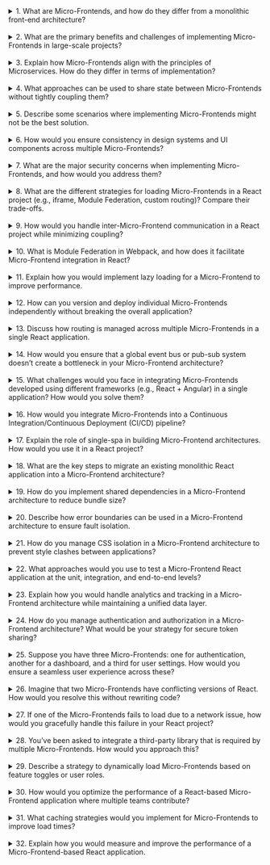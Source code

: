 <details>

<summary>1. What are Micro-Frontends, and how do they differ from a monolithic front-end architecture?</summary>

Micro-Frontends is an architectural style where a single front-end application is decomposed into smaller, independently developed, tested, and deployed front-end units. Each unit, or Micro-Frontend, represents a piece of functionality owned by a separate team.

**Key differences:**

- **Development:** In a monolith, the codebase is shared among all developers; in Micro-Frontends, teams work in isolated codebases.
- **Deployment:** Monoliths require full deployment for changes, whereas Micro-Frontends allow independent deployment.
- **Ownership:** Micro-Frontends enable team autonomy by allowing teams to own specific features end-to-end.

</details>

</br>

<details>

<summary>2. What are the primary benefits and challenges of implementing Micro-Frontends in large-scale projects?</summary>

**Benefits:**

- Independent development and deployment.
- Technology agnostic (teams can use different frameworks/libraries).
- Better scalability with small, focused teams.
- Fault isolation (a failure in one Micro-Frontend doesn’t crash the entire app).

**Challenges:**

- Increased complexity in integration, communication, and routing.
- Managing shared dependencies and avoiding duplication.
- Higher initial setup cost for infrastructure and tooling.
- Maintaining consistent design and user experience across teams.

</details>

</br>

<details>

<summary>3. Explain how Micro-Frontends align with the principles of Microservices. How do they differ in terms of implementation?</summary>

**Alignment:**

- **Independence:** Both allow teams to develop and deploy independently.
- **Decentralization:** Ownership is decentralized, allowing focused development.
- **Scalability:** Both improve scalability by dividing responsibilities.

**Differences:**

- **Granularity:** Microservices deal with backend logic, while Micro-Frontends are concerned with UI.
- **Communication:** Microservices use APIs for communication, whereas Micro-Frontends require DOM-based communication or pub/sub systems.
- **Framework Diversity:** Microservices easily use different tech stacks, while mixing frameworks in Micro-Frontends is harder due to client-side limitations.

</details>

</br>

<details>

<summary>4. What approaches can be used to share state between Micro-Frontends without tightly coupling them?</summary>

**Approaches:**

- **Global Event Bus:** Use libraries like `RxJS` or `CustomEvent` to broadcast state changes across Micro-Frontends.
- **Shared State Management Library:** Use Redux or Zustand with a shared store accessible to all Micro-Frontends.
- **Query Parameters/URLs:** Pass state as query parameters in the URL for routing-based communication.
- **API Calls:** Share state indirectly through APIs or a centralized backend service.

</details>

</br>

<details>

<summary>5. Describe some scenarios where implementing Micro-Frontends might not be the best solution.</summary>

- **Small Teams:** Teams may lack the bandwidth to handle the added complexity of Micro-Frontends.
- **Simple Applications:** A single-purpose app doesn’t benefit from the modularization of Micro-Frontends.
- **Tight Deadlines:** The initial setup for Micro-Frontends can be time-consuming.
- **Consistency Focus:** Maintaining uniform design and user experience across Micro-Frontends may not justify the overhead.

</details>

</br>

<details>

<summary>6. How would you ensure consistency in design systems and UI components across multiple Micro-Frontends?</summary>

- **Shared Component Library:** Develop and use a common UI library (e.g., a shared NPM package).
- **Design Tokens:** Standardize colors, spacing, and typography using shared tokens.
- **Storybook:** Use Storybook for centralized component documentation and testing.
- **Style Guide Enforcement:** Implement style guide checks with tools like Stylelint or ESLint.
- **Collaboration:** Ensure cross-team collaboration with dedicated designers and front-end architects.

</details>

</br>

<details>

<summary>7. What are the major security concerns when implementing Micro-Frontends, and how would you address them?</summary>

**Concerns:**

- **Cross-Origin Resource Sharing (CORS):** Ensuring proper configuration to prevent unauthorized access.
- **Data Leakage:** Shared data between Micro-Frontends could be exposed unintentionally.
- **Authentication:** Proper handling of user sessions across different Micro-Frontends.
- **Dependencies:** Vulnerabilities in shared or third-party dependencies.

**Mitigations:**

- Use HTTPS for secure communication.
- Implement Content Security Policy (CSP) headers.
- Use secure cookies and token-based authentication (e.g., JWT).
- Regularly audit and update dependencies.

</details>

</br>

<details>

<summary>8. What are the different strategies for loading Micro-Frontends in a React project (e.g., iframe, Module Federation, custom routing)? Compare their trade-offs.</summary>

**Strategies:**

- **Iframe:** Each Micro-Frontend is isolated, but slow and difficult to manage.
- **Module Federation (Webpack):** Dynamically load Micro-Frontends as remote modules. Modern, flexible, and efficient.
- **Custom Routing (Single-SPA):** Load Micro-Frontends based on route changes. Requires careful management of shared resources.

**Comparison:**
| Strategy | Pros | Cons |
|---------------------|--------------------------------------|---------------------------------------|
| **Iframe** | Isolation, easy integration | Poor performance, lacks seamless UX |
| **Module Federation**| Dynamic loading, efficient sharing | Complex setup |
| **Custom Routing** | Flexible, seamless UX | State and CSS conflicts if unmanaged |

</details>

</br>

<details>

<summary>9. How would you handle inter-Micro-Frontend communication in a React project while minimizing coupling?</summary>

- **Global Event Bus:** Use libraries like `RxJS` or browser-native events to emit and listen for changes.
- **URL Query Params:** Use the URL as a source of truth to communicate state between Micro-Frontends.
- **Redux/Context API:** Share a global state using a library or a custom implementation.
- **Backend Communication:** Rely on a shared backend to synchronize data across Micro-Frontends.
- **Message Channels:** Use `BroadcastChannel` for cross-tab communication if needed.

</details>

</br>

<details>

<summary>10. What is Module Federation in Webpack, and how does it facilitate Micro-Frontend integration in React?</summary>

Module Federation allows multiple builds to share code dynamically at runtime. It enables applications to consume components, libraries, or even entire Micro-Frontends as remote modules without bundling them during the build.

**How it helps:**

- **Dynamic Loading:** Load Micro-Frontends or shared components only when required.
- **Dependency Sharing:** Reduce duplication by sharing dependencies across Micro-Frontends.
- **Independent Builds:** Teams can build and deploy Micro-Frontends independently.

</details>

</br>

<details>

<summary>11. Explain how you would implement lazy loading for a Micro-Frontend to improve performance.</summary>

1. **Dynamic Imports:** Use `React.lazy()` or `import()` to load the Micro-Frontend only when it is required.
2. **Code-Splitting:** Leverage tools like Webpack to split code into smaller chunks for each Micro-Frontend.
3. **Fallbacks:** Provide a loader (e.g., spinner) using `Suspense` while the Micro-Frontend is being loaded.
4. **Module Federation:** Dynamically import remote Micro-Frontend modules to minimize initial bundle size.
5. **Route-Based Loading:** Use route-level splitting to load Micro-Frontends on navigation events.

Example:

```jsx
const RemoteComponent = React.lazy(() => import("remoteApp/Component"));

function App() {
  return (
    <Suspense fallback={<div>Loading...</div>}>
      <RemoteComponent />
    </Suspense>
  );
}
```

</details>

</br>

<details>

<summary>12. How can you version and deploy individual Micro-Frontends independently without breaking the overall application?</summary>

- **Semantic Versioning:** Use semantic versioning to track backward compatibility.
- **Module Federation:** Dynamically load Micro-Frontends so the container app doesn’t depend on specific versions.
- **Contract Testing:** Define strict APIs and test contracts between Micro-Frontends to ensure compatibility.
- **Feature Toggles:** Deploy new features behind feature flags to test without impacting users.
- **CI/CD Pipelines:** Automate independent deployments and rollback processes for each Micro-Frontend.

</details>

</br>

<details>

<summary>13. Discuss how routing is managed across multiple Micro-Frontends in a single React application.</summary>

- **Centralized Router:** Use a single router (e.g., React Router) in the shell application to manage routing for all Micro-Frontends.
- **Route Mapping:** Map routes to specific Micro-Frontends using configuration files.
- **Decentralized Routing:** Allow each Micro-Frontend to manage its internal routes, while the shell app handles top-level navigation.
- **URL Synchronization:** Ensure that the URL reflects the state of the active Micro-Frontend.
- **Dynamic Imports:** Load Micro-Frontends dynamically based on route changes.

</details>

</br>

<details>

<summary>14. How would you ensure that a global event bus or pub-sub system doesn’t create a bottleneck in your Micro-Frontend architecture?</summary>

- **Namespace Events:** Use unique namespaces for events to avoid conflicts.
- **Limit Event Scope:** Emit events only when necessary to minimize overhead.
- **Throttling/Debouncing:** Implement throttling or debouncing for high-frequency events.
- **Lazy Initialization:** Initialize the event bus only when required.
- **Performance Monitoring:** Continuously monitor and profile the event bus to identify bottlenecks.

</details>

</br>

<details>

<summary>15. What challenges would you face in integrating Micro-Frontends developed using different frameworks (e.g., React + Angular) in a single application? How would you solve them?</summary>

**Challenges:**

- **CSS Conflicts:** Different frameworks might cause style clashes.
- **Dependency Conflicts:** Shared dependencies like `React` might cause versioning issues.
- **Bundle Size:** Loading multiple frameworks increases the overall bundle size.
- **Communication:** Different frameworks require different communication mechanisms.

**Solutions:**

- Use Web Components to encapsulate Micro-Frontends.
- Manage dependencies carefully with Module Federation or custom loaders.
- Implement CSS isolation techniques like Shadow DOM or BEM.
- Use a shared protocol (e.g., events or APIs) for communication.

</details>

</br>

<details>

<summary>16. How would you integrate Micro-Frontends into a Continuous Integration/Continuous Deployment (CI/CD) pipeline?</summary>

- **Independent Pipelines:** Create separate CI/CD pipelines for each Micro-Frontend.
- **Feature Branching:** Use feature branches to test changes in isolation.
- **Automated Testing:** Ensure unit, integration, and contract tests run as part of the pipeline.
- **Dynamic Deployment:** Use tools like Kubernetes to deploy Micro-Frontends independently.
- **Versioning:** Maintain clear version control to avoid conflicts between deployments.

</details>

</br>

<details>

<summary>17. Explain the role of single-spa in building Micro-Frontend architectures. How would you use it in a React project?</summary>

Single-SPA is a JavaScript framework for managing Micro-Frontend lifecycles. It allows multiple frameworks or libraries to coexist and work together seamlessly.

**How to use in React:**

1. Install single-spa dependencies.
2. Configure the root application using single-spa to manage Micro-Frontend registrations.
3. Register each Micro-Frontend with `single-spa.registerApplication`.
4. Define lifecycles (`bootstrap`, `mount`, `unmount`) for each Micro-Frontend.
5. Use a router to orchestrate navigation between Micro-Frontends.

</details>

</br>

<details>

<summary>18. What are the key steps to migrate an existing monolithic React application into a Micro-Frontend architecture?</summary>

1. **Decompose the App:** Identify logical modules or domains to split into Micro-Frontends.
2. **Create a Shell App:** Build a lightweight container for managing Micro-Frontends.
3. **Implement Routing:** Configure routing to dynamically load Micro-Frontends.
4. **Extract Features:** Incrementally move features from the monolith into separate Micro-Frontends.
5. **Integrate Communication:** Set up state-sharing or APIs for inter-Micro-Frontend communication.
6. **Test and Deploy:** Validate each Micro-Frontend independently before integrating into production.

</details>

</br>

<details>

<summary>19. How do you implement shared dependencies in a Micro-Frontend architecture to reduce bundle size?</summary>

- **Module Federation:** Share dependencies dynamically at runtime instead of bundling them with each Micro-Frontend.
- **CDN Hosting:** Host common dependencies on a CDN and reference them in each Micro-Frontend.
- **Peer Dependencies:** Define shared libraries as `peerDependencies` in package.json.
- **Global Variables:** Expose shared dependencies as global variables (e.g., `window.React`).

</details>

</br>

<details>

<summary>20. Describe how error boundaries can be used in a Micro-Frontend architecture to ensure fault isolation.</summary>

Error boundaries are React components that catch JavaScript errors in their subtree and prevent the entire application from crashing.

**Usage in Micro-Frontends:**

- Wrap each Micro-Frontend with an error boundary to isolate failures.
- Display fallback UI for failed Micro-Frontends without affecting others.
- Log errors to a monitoring service for debugging.

Example:

```jsx
function ErrorBoundary({ children }) {
  return (
    <React.Suspense fallback={<div>Error loading this module.</div>}>
      {children}
    </React.Suspense>
  );
}
```

</details>

</br>

<details>

<summary>21. How do you manage CSS isolation in a Micro-Frontend architecture to prevent style clashes between applications?</summary>

- **CSS Modules:** Use scoped CSS with modules to avoid global style leaks.
- **Shadow DOM:** Leverage Shadow DOM encapsulation for strict isolation.
- **Unique Class Names:** Implement naming conventions like BEM for predictable and unique class names.
- **PostCSS Plugins:** Use tools like PostCSS to prefix class names automatically.
- **Reset Styles:** Apply CSS resets for consistent styling across Micro-Frontends.

</details>

</br>

<details>

<summary>22. What approaches would you use to test a Micro-Frontend React application at the unit, integration, and end-to-end levels?</summary>

- **Unit Tests:** Test components and utilities using Jest or React Testing Library.
- **Integration Tests:** Validate communication between Micro-Frontends using mock APIs or shared state.
- **End-to-End Tests:** Use tools like Cypress to test the entire workflow across multiple Micro-Frontends.
- **Contract Tests:** Ensure APIs between Micro-Frontends remain consistent.

</details>

</br>

<details>

<summary>23. Explain how you would handle analytics and tracking in a Micro-Frontend architecture while maintaining a unified data layer.</summary>

- Use a centralized analytics service (e.g., Google Analytics, Segment).
- Implement a shared analytics module that all Micro-Frontends call.
- Pass tracking data via a global event bus or context API.
- Ensure each Micro-Frontend has proper event logging for specific user actions.
- Aggregate analytics data at the container level for unified reporting.

</details>

</br>

<details>

<summary>24. How do you manage authentication and authorization in a Micro-Frontend architecture? What would be your strategy for secure token sharing?</summary>

- **Centralized Auth Service:** Handle authentication in a shared service.
- **Token Sharing:** Store tokens in HTTP-only cookies or use a shared library to access tokens securely.
- **Role-Based Access Control (RBAC):** Enforce permissions at the API and UI levels.
- **Secure Storage:** Use browser storage carefully and avoid exposing tokens in URLs.
- **Dynamic Loading:** Load Micro-Frontends dynamically based on user roles.

</details>

</br>

<details>

<summary>25. Suppose you have three Micro-Frontends: one for authentication, another for a dashboard, and a third for user settings. How would you ensure a seamless user experience across these?</summary>

- Use a shared design system for consistent UI components.
- Implement smooth navigation with unified routing.
- Share global state (e.g., user session) across Micro-Frontends.
- Preload critical assets for faster transitions.
- Coordinate releases to ensure compatibility.

</details>

</br>

<details>

<summary>26. Imagine that two Micro-Frontends have conflicting versions of React. How would you resolve this without rewriting code?</summary>

- Use Webpack Module Federation to share React at runtime.
- Ensure both Micro-Frontends use a compatible React version as a peer dependency.
- Load React as a global script from a CDN.
- Refactor to Web Components for complete framework independence.

</details>

</br>

<details>

<summary>27. If one of the Micro-Frontends fails to load due to a network issue, how would you gracefully handle this failure in your React project?</summary>

- Use error boundaries to catch and display fallback UI.
- Log errors to a monitoring service for debugging.
- Implement retries with exponential backoff.
- Display a friendly message and allow users to refresh the module.

</details>

</br>

<details>

<summary>28. You’ve been asked to integrate a third-party library that is required by multiple Micro-Frontends. How would you approach this?</summary>

- Host the library on a CDN and reference it globally.
- Share the library using Module Federation.
- Package the library as an NPM module and include it as a peer dependency.
- Optimize loading with tree-shaking or lazy-loading techniques.

</details>

</br>

<details>

<summary>29. Describe a strategy to dynamically load Micro-Frontends based on feature toggles or user roles.</summary>

- Use a configuration file or API to determine active features based on roles.
- Dynamically import Micro-Frontends using `React.lazy` or `import()`.
- Implement conditional rendering based on feature flags.
- Preload key Micro-Frontends for high-priority roles.

</details>

</br>

<details>

<summary>30. How would you optimize the performance of a React-based Micro-Frontend application where multiple teams contribute?</summary>

- Use code-splitting to reduce bundle sizes.
- Share dependencies via Module Federation.
- Optimize CSS and JS delivery using CDNs.
- Lazy load non-critical Micro-Frontends.
- Monitor performance with tools like Lighthouse.

</details>

</br>

<details>

<summary>31. What caching strategies would you implement for Micro-Frontends to improve load times?</summary>

- Use browser caching with appropriate cache-control headers.
- Leverage service workers for offline caching.
- Cache API responses for shared data.
- Use CDNs for static assets.

</details>

</br>

<details>

<summary>32. Explain how you would measure and improve the performance of a Micro-Frontend-based React application.</summary>

- Use tools like Lighthouse, WebPageTest, or New Relic to measure performance.
- Profile runtime performance with React DevTools.
- Optimize critical rendering paths by reducing bundle size and lazy loading.
- Monitor network requests and cache static assets.
- Continuously track performance metrics and implement improvements in CI/CD pipelines.

</details>

</br>

